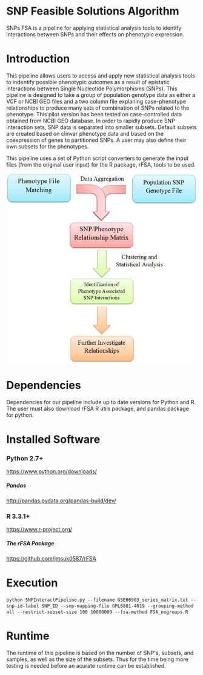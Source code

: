 # SNP Feasible Solutions Algorithm
SNPs FSA is a pipeline for applying statistical analysis tools to identify interactions between SNPs and their effects on phenotypic expression.

# Introduction
This pipeline allows users to access and apply new statistical analysis tools to indentify possible phenotypic outcomes
as a result of epistatic interactions between Single Nucleotide Polymorphisms (SNPs). This pipeline is designed to take
a group of population genotype data as either a VCF or NCBI GEO files and a two column file explaning 
case-phenotype relationships to produce many sets of combination of SNPs related to the phenotype. This pilot version
has been tested on case-controlled data obtained from NCBI GEO database. In order to rapidly produce SNP interaction sets, SNP data is separated into smaller subsets. Default subsets are created based on clinvar phenotype data and based on the coexpression of genes to partitioned SNPs. A user may also define their own subsets for the phenotypes.


This pipeline uses a set of Python script converters to generate the input files (from the original user input) for the
R package, rFSA, tools to be used.

![alt tag](https://github.com/NCBI-Hackathons/Network_Stats_Acc_Interop/blob/master/Flow_Diagram_SNP_pipeline.PNG)

# Dependencies

Dependencies for our pipeline include up to date versions for Python and R. The user must also download rFSA R utils package, and pandas package for python.

# Installed Software

### Python 2.7+

https://www.python.org/downloads/

##### Pandas

http://pandas.pydata.org/pandas-build/dev/

### R 3.3.1+

https://www.r-project.org/

##### The rFSA Package

https://github.com/jmsuk0587/rFSA

# Execution

    python SNPInteractPipeline.py --filename GSE66903_series_matrix.txt --snp-id-label SNP_ID --snp-mapping-file GPL6801-4019 --grouping-method all --restrict-subset-size 100 10000000 --fsa-method FSA_nogroups.R

# Runtime

The runtime of this pipeline is based on the number of SNP's, subsets, and samples, as well as the size of the subsets. Thus for the time being more testing is needed before an acurate runtime can be established.
